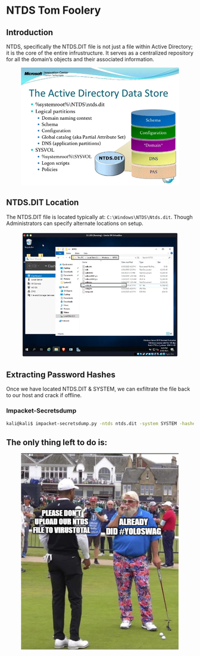 # NTDS Tom Foolery

## Introduction

NTDS, specifically the NTDS.DIT file is not just a file within Active Directory; it is the core of the entire infrustructure. It serves as a centralized repository for all the domain’s objects and their associated information.

<figure><img src="../../.gitbook/assets/image (2) (1) (1) (1) (1) (1) (1) (1) (1).png" alt=""><figcaption></figcaption></figure>

## NTDS.DIT Location

The NTDS.DIT file is located typically at: `C:\Windows\NTDS\Ntds.dit`. Though Administrators can specify alternate locations on setup.

<figure><img src="../../.gitbook/assets/image (1) (1) (1) (1) (1) (1) (1) (1) (1) (1) (1) (1).png" alt=""><figcaption></figcaption></figure>

## Extracting Password Hashes

Once we have located NTDS.DIT & SYSTEM, we can exfiltrate the file back to our host and crack if offline.&#x20;

### Impacket-Secretsdump

```bash
kali@kali$ impacket-secretsdump.py -ntds ntds.dit -system SYSTEM -hashes lmhash:nthash LOCAL -outputfile ntlm-extract
```

## The only thing left to do is:

<figure><img src="../../.gitbook/assets/image (3) (1) (1) (1) (1) (1).png" alt=""><figcaption></figcaption></figure>
